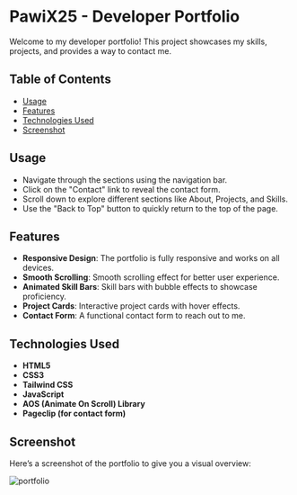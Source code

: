 # PawiX25 - Developer Portfolio

Welcome to my developer portfolio! This project showcases my skills, projects, and provides a way to contact me.

## Table of Contents

- [Usage](#usage)
- [Features](#features)
- [Technologies Used](#technologies-used)
- [Screenshot](#screenshot)

## Usage

- Navigate through the sections using the navigation bar.
- Click on the "Contact" link to reveal the contact form.
- Scroll down to explore different sections like About, Projects, and Skills.
- Use the "Back to Top" button to quickly return to the top of the page.

## Features

- **Responsive Design**: The portfolio is fully responsive and works on all devices.
- **Smooth Scrolling**: Smooth scrolling effect for better user experience.
- **Animated Skill Bars**: Skill bars with bubble effects to showcase proficiency.
- **Project Cards**: Interactive project cards with hover effects.
- **Contact Form**: A functional contact form to reach out to me.

## Technologies Used

- **HTML5**
- **CSS3**
- **Tailwind CSS**
- **JavaScript**
- **AOS (Animate On Scroll) Library**
- **Pageclip (for contact form)**

## Screenshot

Here’s a screenshot of the portfolio to give you a visual overview:

![portfolio](https://github.com/user-attachments/assets/25f63dc1-c9af-4755-b6ee-9636b91d9df0)
